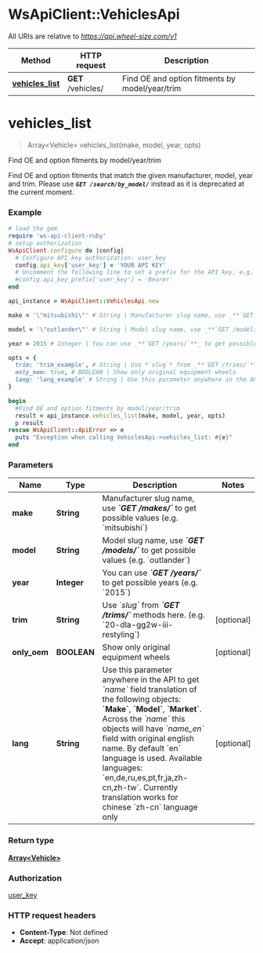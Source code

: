 # WsApiClient::VehiclesApi

All URIs are relative to *https://api.wheel-size.com/v1*

Method | HTTP request | Description
------------- | ------------- | -------------
[**vehicles_list**](VehiclesApi.md#vehicles_list) | **GET** /vehicles/ | Find OE and option fitments by model/year/trim


# **vehicles_list**
> Array&lt;Vehicle&gt; vehicles_list(make, model, year, opts)

Find OE and option fitments by model/year/trim

Find OE and option fitments that match the given manufacturer, model, year and trim.  Please use _**`GET /search/by_model/`**_ instead as it is deprecated at the current moment.

### Example
```ruby
# load the gem
require 'ws-api-client-ruby'
# setup authorization
WsApiClient.configure do |config|
  # Configure API key authorization: user_key
  config.api_key['user_key'] = 'YOUR API KEY'
  # Uncomment the following line to set a prefix for the API key, e.g. 'Bearer' (defaults to nil)
  #config.api_key_prefix['user_key'] = 'Bearer'
end

api_instance = WsApiClient::VehiclesApi.new

make = '\"mitsubishi\"' # String | Manufacturer slug name, use _**`GET /makes/`**_ to get possible values (e.g. `mitsubishi`)

model = '\"outlander\"' # String | Model slug name, use _**`GET /models/`**_ to get possible values (e.g. `outlander`)

year = 2015 # Integer | You can use _**`GET /years/`**_ to get possible years (e.g. `2015`)

opts = { 
  trim: 'trim_example', # String | Use *`slug`* from _**`GET /trims/`**_ methods here. (e.g. `20-dla-gg2w-iii-restyling`)
  only_oem: true, # BOOLEAN | Show only original equipment wheels
  lang: 'lang_example' # String | Use this parameter anywhere in the API to get *`name`* field translation of the following objects: **`Make`**, **`Model`**, **`Market`**. Across the *`name`* this objects will have *`name_en`* field with original english name. By default `en` language is used.  Available languages: `en,de,ru,es,pt,fr,ja,zh-cn,zh-tw`. Currently translation works for chinese `zh-cn` language only
}

begin
  #Find OE and option fitments by model/year/trim
  result = api_instance.vehicles_list(make, model, year, opts)
  p result
rescue WsApiClient::ApiError => e
  puts "Exception when calling VehiclesApi->vehicles_list: #{e}"
end
```

### Parameters

Name | Type | Description  | Notes
------------- | ------------- | ------------- | -------------
 **make** | **String**| Manufacturer slug name, use _**&#x60;GET /makes/&#x60;**_ to get possible values (e.g. &#x60;mitsubishi&#x60;) | 
 **model** | **String**| Model slug name, use _**&#x60;GET /models/&#x60;**_ to get possible values (e.g. &#x60;outlander&#x60;) | 
 **year** | **Integer**| You can use _**&#x60;GET /years/&#x60;**_ to get possible years (e.g. &#x60;2015&#x60;) | 
 **trim** | **String**| Use *&#x60;slug&#x60;* from _**&#x60;GET /trims/&#x60;**_ methods here. (e.g. &#x60;20-dla-gg2w-iii-restyling&#x60;) | [optional] 
 **only_oem** | **BOOLEAN**| Show only original equipment wheels | [optional] 
 **lang** | **String**| Use this parameter anywhere in the API to get *&#x60;name&#x60;* field translation of the following objects: **&#x60;Make&#x60;**, **&#x60;Model&#x60;**, **&#x60;Market&#x60;**. Across the *&#x60;name&#x60;* this objects will have *&#x60;name_en&#x60;* field with original english name. By default &#x60;en&#x60; language is used.  Available languages: &#x60;en,de,ru,es,pt,fr,ja,zh-cn,zh-tw&#x60;. Currently translation works for chinese &#x60;zh-cn&#x60; language only | [optional] 

### Return type

[**Array&lt;Vehicle&gt;**](Vehicle.md)

### Authorization

[user_key](../README.md#user_key)

### HTTP request headers

 - **Content-Type**: Not defined
 - **Accept**: application/json



